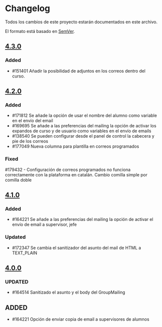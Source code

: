 # Changelog
Todos los cambios de este proyecto estarán documentados en este archivo.

El formato está basado en [SemVer](https://semver.org/spec/v2.0.0.html).

## [4.3.0](https://github.com/TelefonicaED/lmsmailing-portlet/releases/tag/v4.3.0)

### Added 

- #151401 Añadir la posibilidad de adjuntos en los correos dentro del curso.

## [4.2.0](https://github.com/TelefonicaED/lmsmailing-portlet/releases/tag/v4.2.0)

### Added 

- #171812 Se añade la opción de usar el nombre del alumno como variable en el envío del email
- #169695 Se añade a las preferencias del mailing la opción de activar los expandos de curso y de usuario como variables en el envío de emails
- #138540 Se pueden configurar desde el panel de control la cabecera y pie de los correos
- #177049 Nueva columna para plantilla en correos programados

### Fixed

 #179432 - Configuración de correos programados no funciona correctamente con la plataforma en catalán. Cambio comilla simple por comilla doble

## [4.1.0](https://github.com/TelefonicaED/lmsmailing-portlet/releases/tag/v4.1.0)

### Added

- #164221 Se añade a las preferencias del mailing la opción de activar el envío de email a supervisor, jefe

### Updated

- #172347 Se cambia el sanitizador del asunto del mail de HTML a TEXT_PLAIN

## [4.0.0](https://github.com/TelefonicaED/lmsmailing-portlet/releases/tag/v4.0.0)

### UPDATED 

- #164514 Sanitizado el asunto y el body del GroupMailing

## ADDED

- #164221 Opción de enviar copia de email a supervisores de alumnos
